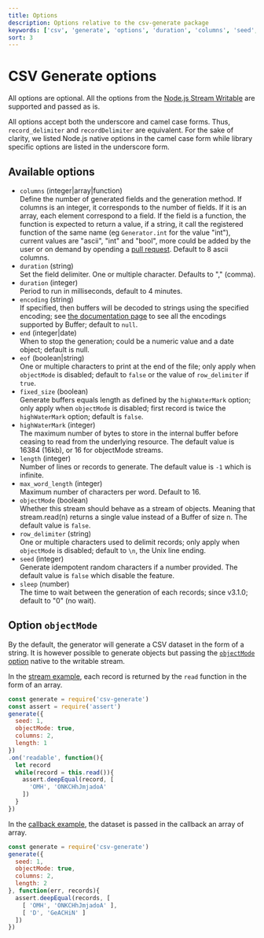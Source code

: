 ```yaml
---
title: Options
description: Options relative to the csv-generate package
keywords: ['csv', 'generate', 'options', 'duration', 'columns', 'seed', 'object', 'string']
sort: 3
---
```


# CSV Generate options

All options are optional. All the options from the [Node.js Stream Writable](https://nodejs.org/api/stream.html#stream_constructor_new_stream_writable_options) are supported and passed as is.

All options accept both the underscore and camel case forms. Thus, `record_delimiter` and `recordDelimiter` are equivalent. For the sake of clarity, we listed Node.js native options in the camel case form while library specific options are listed in the underscore form.

## Available options

* `columns` (integer|array|function)   
  Define the number of generated fields and the generation method. If columns is an integer, it corresponds to the number of fields. If it is an array, each element correspond to a field. If the field is a function, the function is expected to return a value, if a string, it call the registered function of the same name (eg `Generator.int` for the value "int"), current values are "ascii", "int" and "bool", more could be added by the user or on demand by opending a [pull request](https://github.com/adaltas/node-csv-generate/issues/new). Default to 8 ascii columns.
* `duration` (string)   
  Set the field delimiter. One or multiple character. Defaults to "," (comma).
* `duration` (integer)   
  Period to run in milliseconds, default to 4 minutes.
* `encoding` (string)   
  If specified, then buffers will be decoded to strings using the specified encoding; see [the documentation page](https://nodejs.org/api/buffer.html#buffer_buffers_and_character_encodings) to see all the encodings supported by Buffer; default to `null`.
* `end` (integer|date)   
  When to stop the generation; could be a numeric value and a date object; default is null.
* `eof` (boolean|string)   
  One or multiple characters to print at the end of the file; only apply when `objectMode` is disabled; default to `false` or the value of `row_delimiter` if `true`.
* `fixed_size` (boolean)   
  Generate buffers equals length as defined by the `highWaterMark` option; only apply when `objectMode` is disabled; first record is twice the `highWaterMark` option; default is `false`.
* `highWaterMark` (integer)   
  The maximum number of bytes to store in the internal buffer before ceasing to read from the underlying resource. The default value is 16384 (16kb), or 16 for objectMode streams.
* `length` (integer)   
  Number of lines or records to generate. The default value is `-1` which is infinite.   
* `max_word_length` (integer)   
  Maximum number of characters per word. Default to 16.
* `objectMode` (boolean)   
  Whether this stream should behave as a stream of objects. Meaning that stream.read(n) returns a single value instead of a Buffer of size n. The default value is `false`. 
* `row_delimiter` (string)   
  One or multiple characters used to delimit records; only apply when `objectMode` is disabled; default to `\n`, the Unix line ending.
* `seed` (integer)   
  Generate idempotent random characters if a number provided. The default value is `false` which disable the feature.
* `sleep` (number)   
  The time to wait between the generation of each records; since v3.1.0; default to "0" (no wait).

## Option `objectMode`

By the default, the generator will generate a CSV dataset in the form of a string. It is however possible to generate objects but passing the [`objectMode` option](https://nodejs.org/api/stream.html#stream_constructor_new_stream_writable_options) native to the writable stream.

In the [stream example](https://github.com/adaltas/node-csv-generate/blob/master/samples/options.objectmode.stream.js), each record is returned by the `read` function in the form of an array.

```js
const generate = require('csv-generate')
const assert = require('assert')
generate({
  seed: 1,
  objectMode: true,
  columns: 2,
  length: 1
})
.on('readable', function(){
  let record
  while(record = this.read()){
    assert.deepEqual(record, [
      'OMH', 'ONKCHhJmjadoA'
    ])
  }
})
```

In the [callback example](https://github.com/adaltas/node-csv-generate/blob/master/samples/options.objectmode.stream.js), the dataset is passed in the callback an array of array.

```js
const generate = require('csv-generate')
generate({
  seed: 1,
  objectMode: true,
  columns: 2,
  length: 2
}, function(err, records){
  assert.deepEqual(records, [
    [ 'OMH', 'ONKCHhJmjadoA' ],
    [ 'D', 'GeACHiN' ]
  ])
})
```
